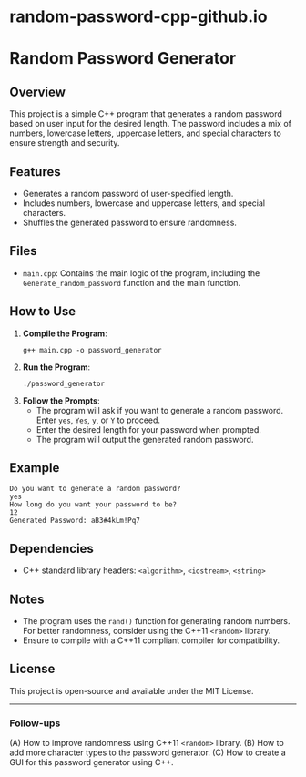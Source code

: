 # random-password-cpp-github.io

# Random Password Generator

## Overview

This project is a simple C++ program that generates a random password based on user input for the desired length. The password includes a mix of numbers, lowercase letters, uppercase letters, and special characters to ensure strength and security.

## Features

- Generates a random password of user-specified length.
- Includes numbers, lowercase and uppercase letters, and special characters.
- Shuffles the generated password to ensure randomness.

## Files

- `main.cpp`: Contains the main logic of the program, including the `Generate_random_password` function and the main function.

## How to Use

1. **Compile the Program**:
   ```
   g++ main.cpp -o password_generator
   ```
2. **Run the Program**:
   ```
   ./password_generator
   ```
3. **Follow the Prompts**:
   - The program will ask if you want to generate a random password. Enter `yes`, `Yes`, `y`, or `Y` to proceed.
   - Enter the desired length for your password when prompted.
   - The program will output the generated random password.

## Example

```
Do you want to generate a random password?
yes
How long do you want your password to be?
12
Generated Password: aB3#4kLm!Pq7
```

## Dependencies

- C++ standard library headers: `<algorithm>`, `<iostream>`, `<string>`

## Notes

- The program uses the `rand()` function for generating random numbers. For better randomness, consider using the C++11 `<random>` library.
- Ensure to compile with a C++11 compliant compiler for compatibility.

## License

This project is open-source and available under the MIT License.

---

### Follow-ups

(A) How to improve randomness using C++11 `<random>` library.
(B) How to add more character types to the password generator.
(C) How to create a GUI for this password generator using C++.
